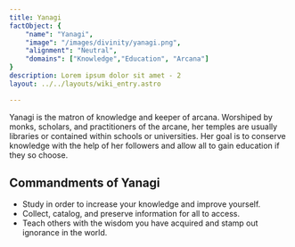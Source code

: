 ```yaml
---
title: Yanagi
factObject: {
    "name": "Yanagi",
    "image": "/images/divinity/yanagi.png",
    "alignment": "Neutral",
    "domains": ["Knowledge","Education", "Arcana"]
}
description: Lorem ipsum dolor sit amet - 2
layout: ../../layouts/wiki_entry.astro

---
```


Yanagi is the matron of knowledge and keeper of arcana. Worshiped by monks, scholars, and practitioners of the arcane, her temples are usually libraries or contained within schools or universities. Her goal is to conserve knowledge with the help of her followers and allow all to gain education if they so choose. 

## Commandments of Yanagi
* Study in order to increase your knowledge and improve yourself.
* Collect, catalog, and preserve information for all to access.
* Teach others with the wisdom you have acquired and stamp out ignorance in the world.



